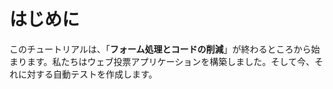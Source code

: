 # はじめに

このチュートリアルは、「**フォーム処理とコードの削減**」が終わるところから始まります。私たちはウェブ投票アプリケーションを構築しました。そして今、それに対する自動テストを作成します。
